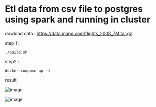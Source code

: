 # Etl data from csv file to postgres using spark and running in cluster 
dowload data :  https://data.mapd.com/flights_2008_7M.tar.gz 

step 1 : 

    ./build.sh

step2 : 

    docker-compose up -d
    
result 

![image](https://user-images.githubusercontent.com/83798953/169947582-6e0bb01c-4358-494c-886f-ffc0aae4847d.png)


![image](https://user-images.githubusercontent.com/83798953/169948166-fc40712e-688b-4e37-86d5-b59714f51cf7.png)
